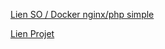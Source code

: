 [Lien SO / Docker nginx/php simple](https://stackoverflow.com/questions/59269714/docker-nginx-php-fpm-index-php-downloaded-not-shown)

[Lien Projet](https://github.com/pisarevaa/docker-nginx-php-fpm)
